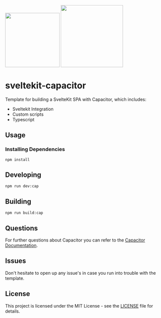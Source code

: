 <img width="175px" src="https://github.com/Hugos68/sveltekit-capacitor/assets/63101006/3b8324ff-f27d-48a3-a74d-f7aabb2f530e" />
<img width="200px" src="https://github.com/Hugos68/sveltekit-capacitor/assets/63101006/e748ecc6-2a2d-4dd5-95c2-4ff4cf8a307b" />

# sveltekit-capacitor

Template for building a SvelteKit SPA with Capacitor, which includes:

- Sveltekit Integration
- Custom scripts
- Typescript

## Usage

### Installing Dependencies

```
npm install
```

## Developing

```
npm run dev:cap
```

## Building

```
npm run build:cap
```

## Questions

For further questions about Capacitor you can refer to the [Capacitor Documentation](https://capacitorjs.com/docs).

## Issues

Don't hesitate to open up any issue's in case you run into trouble with the template.

## License

This project is licensed under the MIT License - see the [LICENSE](LICENSE) file for details.
